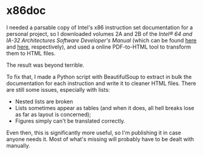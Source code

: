 x86doc
======

I needed a parsable copy of Intel's x86 instruction set documentation for a
personal project, so I downloaded volumes 2A and 2B of the *Intel® 64 and IA-32
Architectures Software Developer's Manual* (which can be found [here][1] and
[here][2], respectively), and used a online PDF-to-HTML tool to transform them
to HTML files.

The result was beyond terrible.

To fix that, I made a Python script with BeautifulSoup to extract in bulk the
documentation for each instruction and write it to cleaner HTML files. There are
still some issues, especially with lists:

* Nested lists are broken
* Lists sometimes appear as tables (and when it does, all hell breaks lose as
	far as layout is concerned);
* Figures simply can't be translated correctly.

Even then, this is significantly more useful, so I'm publishing it in case
anyone needs it. Most of what's missing will probably have to be dealt with
manually.

  [1]: http://www.intel.com/content/dam/www/public/us/en/documents/manuals/64-ia-32-architectures-software-developer-vol-2a-manual.pdf
  [2]: http://www.intel.com/content/dam/www/public/us/en/documents/manuals/64-ia-32-architectures-software-developer-vol-2b-manual.pdf